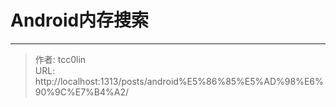 # Android内存搜索




---

> 作者: tcc0lin  
> URL: http://localhost:1313/posts/android%E5%86%85%E5%AD%98%E6%90%9C%E7%B4%A2/  

